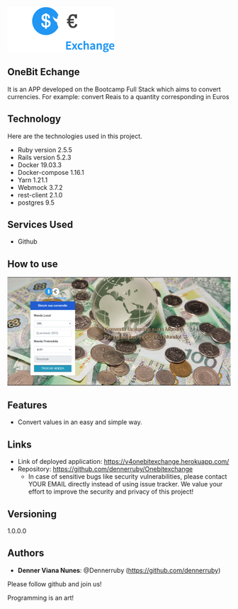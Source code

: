 ![Logo of the project](https://github.com/dennerruby/Onebitexchange/blob/master/public/readme_images/logo.png)
 
## OneBit Echange
 
It is an APP developed on the Bootcamp Full Stack
which aims to convert currencies.
For example: convert Reais to a quantity
corresponding in Euros
 
 
## Technology 
 
Here are the technologies used in this project.
 
* Ruby version  2.5.5
* Rails version 5.2.3
* Docker 19.03.3
* Docker-compose 1.16.1
* Yarn 1.21.1
* Webmock 3.7.2
* rest-client 2.1.0
* postgres 9.5

## Services Used
 
* Github


 
## How to use
 
![Home Screen](https://github.com/dennerruby/Onebitexchange/blob/master/public/readme_images/Captura%20de%20tela%20de%202020-01-13%2021-00-42.png)
 
 
## Features
 
  - Convert values in an easy and simple way.
 
 
## Links
 
  - Link of deployed application: https://v4onebitexchange.herokuapp.com/
  - Repository: https://github.com/dennerruby/Onebitexchange
    - In case of sensitive bugs like security vulnerabilities, please contact
      YOUR EMAIL directly instead of using issue tracker. We value your effort
      to improve the security and privacy of this project!
 
 
## Versioning
 
1.0.0.0
 
 
## Authors
 
* **Denner Viana Nunes**: @Dennerruby (https://github.com/dennerruby)
 
 
Please follow github and join us!

Programming is an art!


